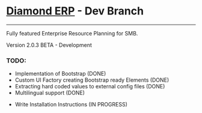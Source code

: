 # [Diamond ERP]() - Dev Branch

* * *

Fully featured Enterprise Resource Planning for SMB.

Version 2.0.3 BETA - Development

### TODO:
+ Implementation of Bootstrap (DONE)
+ Custom UI Factory creating Bootstrap ready Elements (DONE)
+ Extracting hard coded values to external config files (DONE)
+ Multilingual support (DONE)
- Write Installation Instructions (IN PROGRESS)